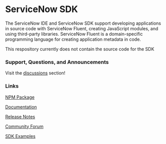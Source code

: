 # ServiceNow SDK

The ServiceNow IDE and ServiceNow SDK support developing applications in source code with ServiceNow Fluent, creating JavaScript modules, and using third-party libraries. ServiceNow Fluent is a domain-specific programming language for creating application metadata in code.

This respository currently does not contain the source code for the SDK

### Support, Questions, and Announcements
Visit the [discussions](https://github.com/ServiceNow/sdk/discussions) section!

### Links

[NPM Package](https://www.npmjs.com/package/@servicenow/sdk)

[Documentation](https://www.servicenow.com/docs/bundle/yokohama-application-development/page/build/servicenow-sdk/concept/servicenow-sdk-landing.html)

[Release Notes](https://github.com/servicenow/sdk/releases)

[Community Forum](https://www.servicenow.com/community/servicenow-ide-sdk-and-fluent/bd-p/ide-sdk-fluent-forum)

[SDK Examples](https://github.com/servicenow/sdk-examples)
